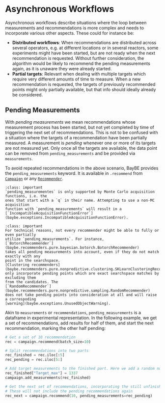 # Asynchronous Workflows

Asynchronous workflows describe situations where the loop between measurements and
recommendations is more complex and needs to incorporate various other aspects. These
could for instance be:
- **Distributed workflows**: When recommendations are distributed across several
  operators, e.g. at different locations or in several reactors, some experiments might
  have been started, but are not ready when the next recommendation is requested.
  Without further consideration, the algorithm would be likely to recommend the pending
  measurements again, as it is unaware they were already started.
- **Partial targets**: Relevant when dealing with multiple targets which require very
  different amounts of time to measure. When a new recommendation is requested, the
  targets of previously recommended points might only partially available, but that
  info should ideally already be considered.


## Pending Measurements

With *pending measurements* we mean recommendations whose measurement process has
been started, but not yet completed by time of triggering the next set of
recommendations. This is not to be confused with a situation where the targets of a
recommendation have been partially measured. A measurement is *pending* whenever one or
more of its targets are not measured yet. Only once all the targets are available,
the data point can be removed from `pending_measurements` and be provided via 
`measurements`.

To avoid repeated recommendations in the above scenario, BayBE provides the 
`pending_measurements` keyword. It is available in `.recommend` from
[`Campaign`](baybe.campaign.Campaign) or any
[`Recommender`](baybe.recommenders.base.RecommenderProtocol).

```{admonition} Supported Acquisition Functions
:class: important
`pending_measurementes` is only supported by Monte Carlo acquisition functions, i.e. the
ones that start with a `q` in their name. Attempting to use a non-MC acquisition
function with `pending_measurements` will result in a 
[`IncompatibleAcquisitionFunctionError`](baybe.exceptions.IncompatibleAcquisitionFunctionError).
```

```{admonition} Supported Recommenders
:class: important
For technical reasons, not every recommender might be able to fully or even partially
utilize `pending_measurements`. For instance, 
[`BotorchRecommender`](baybe.recommenders.pure.bayesian.botorch.BotorchRecommender)
takes all pending measurements into account, even if they do not match exactly with any
point in the searchspace.
[Clustering recommenders](baybe.recommenders.pure.nonpredictive.clustering.SKLearnClusteringRecommender)
only incorporate pending points which are exact searchspace matches by excluding them
from the candidates. The 
[`RandomRecommender`](baybe.recommenders.pure.nonpredictive.sampling.RandomRecommender)
does not take pending points into consideration at all and will raise a correspoding
[warning](baybe.exceptions.UnusedObjectWarning).
```

Akin to `measurements` or `recommendations`, `pending_measurements` is a dataframe in
experimental representation. In the following example, we get a set of recommendations,
add results for half of them, and start the next recommendation, marking the
other half pending:
~~~python
# Get a set of 10 recommendation
rec = campaign.recommend(batch_size=10)

# Split recommendations into two parts
rec_finished = rec.iloc[:5]
rec_pending = rec.iloc[5:]

# Add target measurements to the finished part. Here we add a random number
rec_finished["Target_max"] = 1337
campaign.add_measurements(rec_finished)

# Get the next set of recommendations, incorporating the still unfinished ones
# These will not include the pending recommendations again
rec_next = campaign.recommend(10, pending_measurements=rec_pending)
~~~